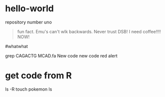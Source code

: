 # hello-world
repository number uno
>fun fact. Emu's can't wlk backwards.
>Never trust DSB!
>I need coffee!!!! NOW!

#whatwhat

grep CAGACTG MCAD.fa
New code new code red alert
# get code from R
ls -R
touch pokemon
ls
